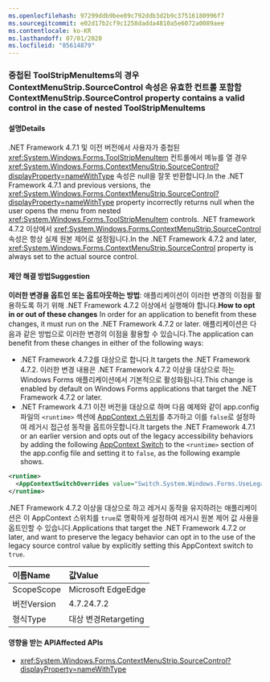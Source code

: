 ```yaml
---
ms.openlocfilehash: 97299ddb9bee89c792ddb3d2b9c37516180996f7
ms.sourcegitcommit: e02d17b2cf9c1258dadda4810a5e6072a0089aee
ms.contentlocale: ko-KR
ms.lasthandoff: 07/01/2020
ms.locfileid: "85614879"
---
```

### <a name="contextmenustripsourcecontrol-property-contains-a-valid-control-in-the-case-of-nested-toolstripmenuitems"></a><span data-ttu-id="9acfb-101">중첩된 ToolStripMenuItems의 경우 ContextMenuStrip.SourceControl 속성은 유효한 컨트롤 포함함</span><span class="sxs-lookup"><span data-stu-id="9acfb-101">ContextMenuStrip.SourceControl property contains a valid control in the case of nested ToolStripMenuItems</span></span>

#### <a name="details"></a><span data-ttu-id="9acfb-102">설명</span><span class="sxs-lookup"><span data-stu-id="9acfb-102">Details</span></span>

<span data-ttu-id="9acfb-103">.NET Framework 4.7.1 및 이전 버전에서 사용자가 중첩된 <xref:System.Windows.Forms.ToolStripMenuItem> 컨트롤에서 메뉴를 열 경우 <xref:System.Windows.Forms.ContextMenuStrip.SourceControl?displayProperty=nameWithType> 속성은 null을 잘못 반환합니다.</span><span class="sxs-lookup"><span data-stu-id="9acfb-103">In the .NET Framework 4.7.1 and previous versions, the <xref:System.Windows.Forms.ContextMenuStrip.SourceControl?displayProperty=nameWithType> property incorrectly returns null when the user opens the menu from nested <xref:System.Windows.Forms.ToolStripMenuItem> controls.</span></span> <span data-ttu-id="9acfb-104">.NET framework 4.7.2 이상에서 <xref:System.Windows.Forms.ContextMenuStrip.SourceControl> 속성은 항상 실제 원본 제어로 설정됩니다.</span><span class="sxs-lookup"><span data-stu-id="9acfb-104">In the .NET Framework 4.7.2 and later, <xref:System.Windows.Forms.ContextMenuStrip.SourceControl> property is always set to the actual source control.</span></span>

#### <a name="suggestion"></a><span data-ttu-id="9acfb-105">제안 해결 방법</span><span class="sxs-lookup"><span data-stu-id="9acfb-105">Suggestion</span></span>

<span data-ttu-id="9acfb-106">**이러한 변경을 옵트인 또는 옵트아웃하는 방법**: 애플리케이션이 이러한 변경의 이점을 활용하도록 하기 위해 .NET Framework 4.7.2 이상에서 실행해야 합니다.</span><span class="sxs-lookup"><span data-stu-id="9acfb-106">**How to opt in or out of these changes** In order for an application to benefit from these changes, it must run on the .NET Framework 4.7.2 or later.</span></span> <span data-ttu-id="9acfb-107">애플리케이션은 다음과 같은 방법으로 이러한 변경의 이점을 활용할 수 있습니다.</span><span class="sxs-lookup"><span data-stu-id="9acfb-107">The application can benefit from these changes in either of the following ways:</span></span>

- <span data-ttu-id="9acfb-108">.NET Framework 4.7.2를 대상으로 합니다.</span><span class="sxs-lookup"><span data-stu-id="9acfb-108">It targets the .NET Framework 4.7.2.</span></span> <span data-ttu-id="9acfb-109">이러한 변경 내용은 .NET Framework 4.7.2 이상을 대상으로 하는 Windows Forms 애플리케이션에서 기본적으로 활성화됩니다.</span><span class="sxs-lookup"><span data-stu-id="9acfb-109">This change is enabled by default on Windows Forms applications that target the .NET Framework 4.7.2 or later.</span></span>
- <span data-ttu-id="9acfb-110">.NET Framework 4.7.1 이전 버전을 대상으로 하며 다음 예제와 같이 app.config 파일의 `<runtime>` 섹션에 [AppContext 스위치](https://docs.microsoft.com/dotnet/framework/configure-apps/file-schema/runtime/appcontextswitchoverrides-element)를 추가하고 이를 `false`로 설정하여 레거시 접근성 동작을 옵트아웃합니다.</span><span class="sxs-lookup"><span data-stu-id="9acfb-110">It targets the .NET Framework 4.7.1 or an earlier version and opts out of the legacy accessibility behaviors by adding the following [AppContext Switch](https://docs.microsoft.com/dotnet/framework/configure-apps/file-schema/runtime/appcontextswitchoverrides-element) to the `<runtime>` section of the app.config file and setting it to `false`, as the following example shows.</span></span>

```xml
<runtime>
  <AppContextSwitchOverrides value="Switch.System.Windows.Forms.UseLegacyContextMenuStripSourceControlValue=false"/>
</runtime>
```

<span data-ttu-id="9acfb-111">.NET Framework 4.7.2 이상을 대상으로 하고 레거시 동작을 유지하려는 애플리케이션은 이 AppContext 스위치를 `true`로 명확하게 설정하여 레거시 원본 제어 값 사용을 옵트인할 수 있습니다.</span><span class="sxs-lookup"><span data-stu-id="9acfb-111">Applications that target the .NET Framework 4.7.2 or later, and want to preserve the legacy behavior can opt in to the use of the legacy source control value by explicitly setting this AppContext switch to `true`.</span></span>

| <span data-ttu-id="9acfb-112">이름</span><span class="sxs-lookup"><span data-stu-id="9acfb-112">Name</span></span>    | <span data-ttu-id="9acfb-113">값</span><span class="sxs-lookup"><span data-stu-id="9acfb-113">Value</span></span>       |
|:--------|:------------|
| <span data-ttu-id="9acfb-114">Scope</span><span class="sxs-lookup"><span data-stu-id="9acfb-114">Scope</span></span>   | <span data-ttu-id="9acfb-115">Microsoft Edge</span><span class="sxs-lookup"><span data-stu-id="9acfb-115">Edge</span></span>        |
| <span data-ttu-id="9acfb-116">버전</span><span class="sxs-lookup"><span data-stu-id="9acfb-116">Version</span></span> | <span data-ttu-id="9acfb-117">4.7.2</span><span class="sxs-lookup"><span data-stu-id="9acfb-117">4.7.2</span></span>       |
| <span data-ttu-id="9acfb-118">형식</span><span class="sxs-lookup"><span data-stu-id="9acfb-118">Type</span></span>    | <span data-ttu-id="9acfb-119">대상 변경</span><span class="sxs-lookup"><span data-stu-id="9acfb-119">Retargeting</span></span> |

#### <a name="affected-apis"></a><span data-ttu-id="9acfb-120">영향을 받는 API</span><span class="sxs-lookup"><span data-stu-id="9acfb-120">Affected APIs</span></span>

- <xref:System.Windows.Forms.ContextMenuStrip.SourceControl?displayProperty=nameWithType>
